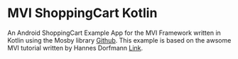 # MVI ShoppingCart Kotlin
An Android ShoppingCart Example App for the MVI Framework written in Kotlin using the Mosby library [Github](https://github.com/sockeqwe/mosby). This example is based on the awsome MVI tutorial written by Hannes Dorfmann [Link](http://hannesdorfmann.com/android/mosby3-mvi-1). 
